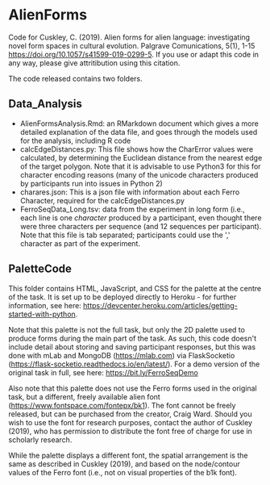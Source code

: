 # AlienForms
Code for Cuskley, C. (2019). Alien forms for alien language: investigating novel form spaces in cultural evolution. Palgrave Comunications, 5(1), 1-15 https://doi.org/10.1057/s41599-019-0299-5. If you use or adapt this code in any way, please give attritibution using this citation.

The code released contains two folders. 

## Data_Analysis

- AlienFormsAnalysis.Rmd: an RMarkdown document which gives a more detailed explanation of the data file, and goes through the models used for the analysis, including R code
- calcEdgeDistances.py: This file shows how the CharError values were calculated, by determining the Euclidean distance from the nearest edge of the target polygon. Note that it is advisable to use Python3 for this for character encoding reasons (many of the unicode characters produced by participants run into issues in Python 2)
- charares.json: This is a json file with information about each Ferro Character, required for the calcEdgeDistances.py
- FerroSeqData_Long.tsv: data from the experiment in long form (i.e., each line is one *character* produced by a participant, even thought there were three characters per sequence (and 12 sequences per participant). Note that this file is tab separated; participants could use the ',' character as part of the experiment.

## PaletteCode

This folder contains HTML, JavaScript, and CSS for the palette at the centre of the task. It is set up to be deployed directly to Heroku - for further information, see here: https://devcenter.heroku.com/articles/getting-started-with-python. 

Note that this palette is not the full task, but only the 2D palette used to produce forms during the main part of the task. As such, this code doesn't include detail about storing and saving participant responses, but this was done with mLab and MongoDB (https://mlab.com) via FlaskSocketio (https://flask-socketio.readthedocs.io/en/latest/). For a demo version of the original task in full, see here: https://bit.ly/FerroSeqDemo

Also note that this palette does not use the Ferro forms used in the original task, but a different, freely available alien font (https://www.fontspace.com/fontepx/bk1). The font cannot be freely released, but can be purchased from the creator, Craig Ward. Should you wish to use the font for research purposes, contact the author of Cuskley (2019), who has permission to distribute the font free of charge for use in scholarly research.

While the palette displays a different font, the spatial arrangement is the same as described in Cuskley (2019), and based on the node/contour values of the Ferro font (i.e., not on visual properties of the b1k font).

